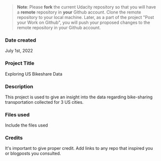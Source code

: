 >**Note**: Please **fork** the current Udacity repository so that you will have a **remote** repository in **your** Github account. Clone the remote repository to your local machine. Later, as a part of the project "Post your Work on Github", you will push your proposed changes to the remote repository in your Github account.

### Date created
July 1st, 2022

### Project Title
Exploring US Bikeshare Data 

### Description
This project is used to give an insight into the data regarding bike-sharing transportation collected for 3 US cities.

### Files used
Include the files used

### Credits
It's important to give proper credit. Add links to any repo that inspired you or blogposts you consulted.

